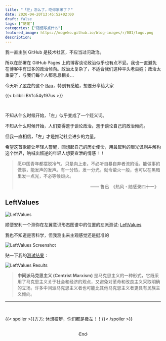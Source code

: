 ```yaml
---
title: "「左」怎么了，吃你家米了？"
date: 2020-04-20T13:45:52+02:00
draft: false
tags: [“随笔”]
categories: ["随便写点什么"]
featured_image: https://mogeko.github.io/blog-images/r/081/logo.png
description:
---
```

<!-- 
![](https://mogeko.github.io/blog-images/r/081/)
{{< spoiler >}}{{< /spoiler >}}
&emsp;&emsp;
plaintext
 -->

我一直主张 GitHub 是技术社区，不应当过问政治。

所以在部署在 GitHub Pages 上的博客谈论政治似乎也有点不妥。我也一直避免在博客中有过多的政治倾向。政治太复杂了，不适合我们这种平头老百姓；政治太重要了，与我们每个人都息息相关...

今天听了[翠花](https://space.bilibili.com/337312411)的这个 [Rap](https://www.bilibili.com/video/av840201597?p=1&t=0)，特别有感触，想要分享给大家

{{< bilibili BV1c54y197us >}}

<br>

不知从什么时候开始，「左」似乎变成了一个贬义词。

不知从什么时候开始，人们变得羞于谈论政治，羞于谈论自己的政治倾向。

但我一直相信，「左」才是推动社会进步的力量。

希望这首歌能让年轻人警醒，回想起自己的历史使命，用最犀利的眼光讽刺并解构这个世界，呐喊出叛逆的年轻人想要宣泄的情感！！

<blockquote>
<p>愿中国青年都摆脱冷气，只是向上走，不必听自暴自弃者流的话。能做事的做事，能发声的发声。有一分热，发一分光。就令萤火一般，也可以在黑暗里发一点光，不必等候炬火。</p>
<p style="overflow: hidden;"><span style="float: right;"> —— 鲁迅&ensp;《热风・随感录四十一》&ensp;</span></p>
</blockquote>

## LeftValues

![LeftValues](https://mogeko.github.io/blog-images/r/081/LeftValues_logo.png)

顺便安利一个测你在左翼意识形态图谱中的位置的左派测试: [LeftValues](https://leftvalues.github.io/index.html)

我也不知道是否科学，但我测出来主观感觉还是挺准的

![LeftValues Screenshot](https://mogeko.github.io/blog-images/r/081/LeftValues_screenshot.png)

贴一下我的[测试结果](https://leftvalues.github.io/results.html?a=39.7&b=64.7&c=56.7&d=50.0&e=56.3&f=54.2&g=37.5)：

![LeftValues Results](https://mogeko.github.io/blog-images/r/081/LeftValues_results.png)

> **中间派马克思主义 (Centrist Marxism)** 是马克思主义的一种形式，它既采用了马克思主义关于社会和经济的观点，又避免对革命和改良主义采取明确的立场。许多中间派马克思主义者也可能比其他马克思主义者更具有民族主义倾向。

---

<br>

{{< spoiler >}}方方: 休想狡辩，你们都是极左！！{{< /spoiler >}}

<br>

<center>  ·End·  </center>
